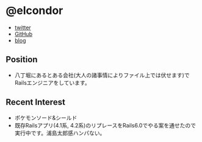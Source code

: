 @elcondor
====

- [twitter](https://twitter.com/elcondor)
- [GitHub](https://github.com/condor)
- [blog](http://blog.el-condor.net/)

Position
----

- 八丁堀にあるとある会社(大人の諸事情によりファイル上では伏せます)でRailsエンジニアをしています。

Recent Interest
----

- ポケモンソード&amp;シールド
- 既存Railsアプリ(4.1系, 4.2系)のリプレースをRails6.0でやる案を通せたので実行中です。浦島太郎感ハンパない。
